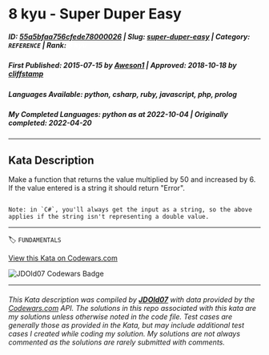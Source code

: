 # 8 kyu - Super Duper Easy

##### **ID**: [55a5bfaa756cfede78000026](https://www.codewars.com/kata/55a5bfaa756cfede78000026) | **Slug**: [super-duper-easy](https://www.codewars.com/kata/55a5bfaa756cfede78000026) | **Category**: `REFERENCE` | **Rank**: <span style="color:white">8 kyu</span>

##### **First Published**: 2015-07-15 ***by*** [Aweson1](https://www.codewars.com/users/Aweson1) | **Approved**: 2018-10-18 ***by*** [cliffstamp](https://www.codewars.com/users/cliffstamp)

##### **Languages Available**: python, csharp, ruby, javascript, php, prolog

##### **My Completed Languages**: python ***as at*** 2022-10-04 | **Originally completed**: 2022-04-20

---

## Kata Description


Make a function that returns the value multiplied by 50 and increased by 6. If the value entered is a string it should return "Error".



```if:csharp

Note: in `C#`, you'll always get the input as a string, so the above applies if the string isn't representing a double value.

```

---


🏷 `FUNDAMENTALS`


[View this Kata on Codewars.com](https://www.codewars.com/kata/55a5bfaa756cfede78000026)

![](https://www.codewars.com/users/jdold07/badges/large "JDOld07 Codewars Badge")

---

###### *This Kata description was compiled by [**JDOld07**](https://tpstech.dev) with data provided by the [Codewars.com](https://www.codewars.com) API.  The solutions in this repo associated with this kata are my solutions unless otherwise noted in the code file.  Test cases are generally those as provided in the Kata, but may include additional test cases I created while coding my solution.  My solutions are not always commented as the solutions are rarely submitted with comments.*
